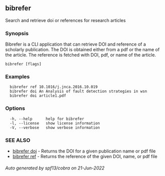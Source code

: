 ## bibrefer

Search and retrieve doi or references for research articles

### Synopsis

Bibrefer is a CLI application that can retrieve DOI and reference of a scholarly publication.
The DOI is obtained either from a pdf or the name of the article. 
The reference is fetched with DOI, pdf, or name of the article.  


```
bibrefer [flags]
```

### Examples

```
  bibrefer ref 10.1016/j.jnca.2016.10.019
  bibrefer doi An Analysis of fault detection strategies in wsn
  bibrefer doi article1.pdf

```

### Options

```
  -h, --help      help for bibrefer
  -l, --license   show license information
  -V, --verbose   show verbose information
```

### SEE ALSO

* [bibrefer doi](bibrefer_doi.md)	 - Returns the DOI for a given publication name or pdf file
* [bibrefer ref](bibrefer_ref.md)	 - Returns the reference of the given DOI, name, or pdf file

###### Auto generated by spf13/cobra on 21-Jun-2022
